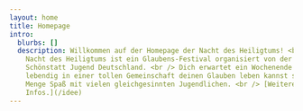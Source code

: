```yaml
---
layout: home
title: Homepage
intro:
  blurbs: []
  description: Willkommen auf der Homepage der Nacht des Heiligtums! <br /> Die
    Nacht des Heiligtums ist ein Glaubens-Festival organisiert von der
    Schönstatt Jugend Deutschland. <br /> Dich erwartet ein Wochenende in dem du
    lebendig in einer tollen Gemeinschaft deinen Glauben leben kannst sowie jede
    Menge Spaß mit vielen gleichgesinnten Jugendlichen. <br /> [Weitere
    Infos.](/idee)
---
```

